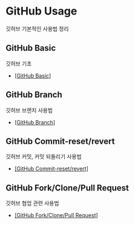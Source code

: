# GitHub Usage

깃허브 기본적인 사용법 정리

## GitHub Basic

깃허브 기초

- [[GitHub Basic]](./GitHub_Basic.md)

## GitHub Branch

깃허브 브랜치 사용법

- [[GitHub Branch]](./GitHub_Branch.md)

## GitHub Commit-reset/revert

깃허브 커밋, 커밋 되돌리기 사용법

- [[GitHub Commit-reset/revert]](./GitHub_Commit_reset_revert.md)

## GitHub Fork/Clone/Pull Request

깃허브 협업 관련 사용법

- [[GitHub Fork/Clone/Pull Request]](./GitHub_Fork_Clone_Pull_Request.md)